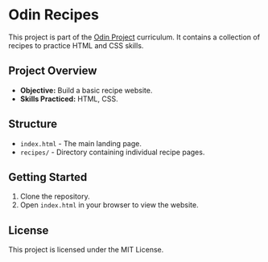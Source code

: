 # Odin Recipes

This project is part of the [Odin Project](https://www.theodinproject.com) curriculum. It contains a collection of recipes to practice HTML and CSS skills.

## Project Overview

- **Objective:** Build a basic recipe website.
- **Skills Practiced:** HTML, CSS.

## Structure

- `index.html` - The main landing page.
- `recipes/` - Directory containing individual recipe pages.

## Getting Started

1. Clone the repository.
2. Open `index.html` in your browser to view the website.

## License

This project is licensed under the MIT License.